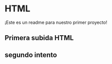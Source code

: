 # HTML

¡Este es un readme para nuestro primer proyecto!

## Primera subida HTML 
##    segundo intento

